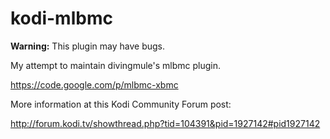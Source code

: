 # kodi-mlbmc

**Warning:** This plugin may have bugs. 

My attempt to maintain divingmule's mlbmc plugin.

https://code.google.com/p/mlbmc-xbmc

More information at this Kodi Community Forum post:

http://forum.kodi.tv/showthread.php?tid=104391&pid=1927142#pid1927142



